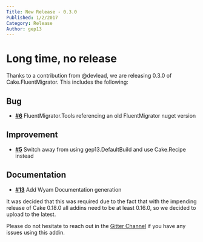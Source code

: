 ```yaml
---
Title: New Release - 0.3.0
Published: 1/2/2017
Category: Release
Author: gep13
---
```


# Long time, no release

Thanks to a contribution from @devlead, we are releasing 0.3.0 of Cake.FluentMigrator.  This includes the following:

## Bug

- [__#6__](https://github.com/cake-contrib/Cake.FluentMigrator/issues/6) FluentMigrator.Tools referencing an old FluentMigrator nuget version

## Improvement

- [__#5__](https://github.com/cake-contrib/Cake.FluentMigrator/issues/5) Switch away from using gep13.DefaultBuild and use Cake.Recipe instead

## Documentation

- [__#13__](https://github.com/cake-contrib/Cake.FluentMigrator/issues/13) Add Wyam Documentation generation

It was decided that this was required due to the fact that with the impending release of Cake 0.18.0 all addins need to be at least 0.16.0, so we decided to upload to the latest.

Please do not hesitate to reach out in the [Gitter Channel](https://gitter.im/cake-contrib/Lobby) if you have any issues using this addin.